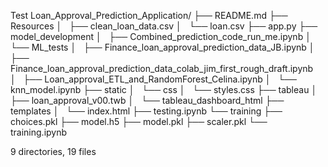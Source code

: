Test 
Loan_Approval_Prediction_Application/
├── README.md
├── Resources 
│   ├── clean_loan_data.csv
│   └── loan.csv
├── app.py
├── model_development
│   ├── Combined_prediction_code_run_me.ipynb
│   └── ML_tests
│       ├── Finance_loan_approval_prediction_data_JB.ipynb
│       ├── Finance_loan_approval_prediction_data_colab_jim_first_rough_draft.ipynb
│       ├── Loan_approval_ETL_and_RandomForest_Celina.ipynb
│       └── knn_model.ipynb
├── static
│   └── css
│       └── styles.css
├── tableau
│   ├── loan_approval_v00.twb
│   └── tableau_dashboard_html
├── templates
│   └── index.html
├── testing.ipynb
└── training
    ├── choices.pkl
    ├── model.h5
    ├── model.pkl
    ├── scaler.pkl
    └── training.ipynb

9 directories, 19 files
